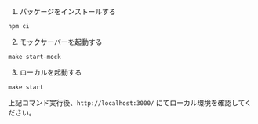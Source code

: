 1. パッケージをインストールする

```
npm ci
```

2. モックサーバーを起動する

```
make start-mock
```

3. ローカルを起動する

```
make start
```

上記コマンド実行後、`http://localhost:3000/` にてローカル環境を確認してください。

